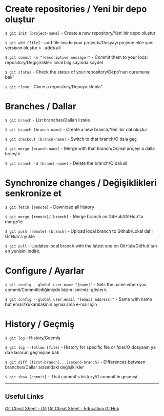 # Create repositories / Yeni bir depo oluştur

`$ git init [project-name]` - Create a new repository/Yeni bir depo oluştur

`$ git add [file]`  - add file inside your projects/Dosyayı projene ekle yani versiyon oluştur > . adds all

`$ git commit -m "[descriptive message]"` - Commit them to your local repository/Değişiklikleri lokal bilgisayarda kaydet

`$ git status` - Check the status of your repository/Depo'nun durumuna bak"

`$ git clone` - Clone a repository/Depoyu klonla"


# Branches / Dallar

`$ git branch` - List branches/Dalları listele

`$ git branch [branch-name]` - Create a new branch/Yeni bir dal oluştur

`$ git checkout [branch-name]` - Switch to that branch/O dala geç

`$ git merge [branch-name]` - Merge with that branch/Orjinal projeyi o dalla birleştir

`$ git branch -d [branch-name]` - Delete the branch/O dalı sil


# Synchronize changes / Değişiklikleri senkronize et

`$ git fetch [remote]` - Download all history

`$ git merge [remote]/[branch]` - Merge branch on GitHub/GitHub'ta merge'le

`$ git push [remote] [branch]` - Upload local branch to Github/Lokal dal'ı GitHub'a yükle

`$ git pull` - Updates local branch with the latest one on GitHub/GitHub'tan en yenisini indirir.

# Configure / Ayarlar

`$ git config --global user.name "[name]"` - Sets the name when you commit/Commitlediğimizde bizim ismimizi gösterir.

`$ git config --global user.email "[email address]"` - Same with name but email/Yukarıdakinin aynısı ama e-mail için


# History / Geçmiş

`$ git log` - History/Geçmiş

`$ git log --follow [file]` - History for specific file or foler/O dosyanın ya da klasörün geçmişine bak

`$ git diff [first-branch]...[second-branch]` - Differences between branches/Dallar arasındaki değişiklikler

`$ git show [commit]` - That commit's history/O commit'in geçmişi

 ---

## Useful Links

[Git Cheat Sheet - Git](https://training.github.com/)
[Git Cheat Sheet - Education GitHub](https://education.github.com/git-cheat-sheet-education.pdf)
